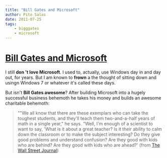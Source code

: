 ```yaml
---
title: "Bill Gates and Microsoft"
author: Pito Salas
date: 2011-07-25
tags:
    - bigggates
    - microsoft
---
```

# [Bill Gates and Microsoft](None)




I still **don 't love Microsoft**. I used to, actually, use Windows day in and
day out, for years. But I am known to **frown** a the thought of sitting down
and usingn Windows 7 or whatever it's called these days.

But isn't **Bill Gates awesome**? After building Microsoft into a hugely
successful business behemoth he takes his money and builds an awesome
charitable behemoth:

> ""We all know that there are these exemplars who can take the toughest
> students, and they'll teach them two-and-a-half years of math in a single
> year," he says. "Well, I'm enough of a scientist to want to say, 'What is it
> about a great teacher? Is it their ability to calm down the classroom or to
> make the subject interesting? Do they give good problems and understand
> confusion? Are they good with kids who are behind? Are they good with kids
> who are ahead?' (from [The Wall Street
> Journal](<http://online.wsj.com/article/SB10001424053111903554904576461571362279948.html?mod=WSJ_hp_mostpop_read>))


